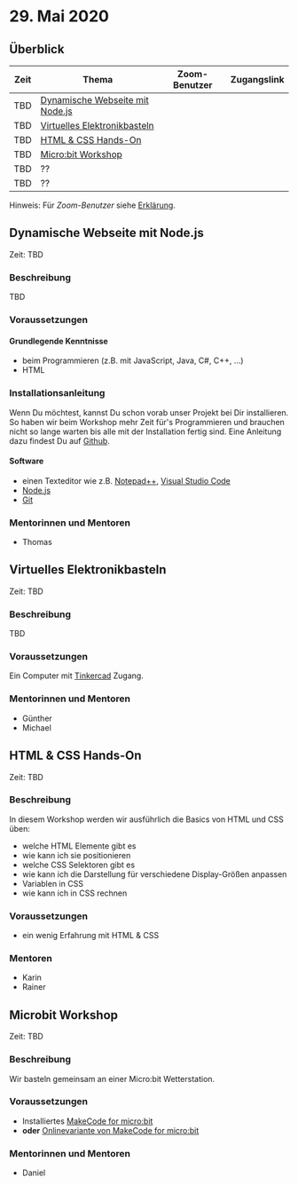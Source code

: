 # 29. Mai 2020


## Überblick

| Zeit        | Thema                                                                   | Zoom-Benutzer | Zugangslink                                       |
|-------------|-------------------------------------------------------------------------|---------------|---------------------------------------------------|
| TBD         | [Dynamische Webseite mit Node.js](#dynamische-webseite-mit-nodejs)      |               |   |
| TBD         | [Virtuelles Elektronikbasteln](#virtuelles-elektronikbasteln)           |               |   |
| TBD         | [HTML & CSS Hands-On](#html--css-hands-on)                              |               |   |
| TBD         | [Micro:bit Workshop](#microbit-workshop)                                |               |   |
| TBD         | ??                                                                      |               |   |
| TBD         | ??                                                                      |               |   |

Hinweis: Für *Zoom-Benutzer* siehe [Erklärung](https://github.com/coderdojo-linz/coderdojo-online/blob/master/Zoom.md).


## Dynamische Webseite mit Node.js

Zeit: TBD

### Beschreibung

TBD

### Voraussetzungen

#### Grundlegende Kenntnisse

* beim Programmieren (z.B. mit JavaScript, Java, C#, C++, ...)
* HTML

### Installationsanleitung

Wenn Du möchtest, kannst Du schon vorab unser Projekt bei Dir installieren. So haben wir beim Workshop mehr Zeit für's Programmieren und brauchen nicht so lange warten bis alle mit der Installation fertig sind. Eine Anleitung dazu findest Du auf [Github](https://github.com/coderdojo-neusiedl/dynamic-webpage/tree/workshop-20200522).

#### Software

* einen Texteditor wie z.B. [Notepad++](https://notepad-plus-plus.org), [Visual Studio Code](https://code.visualstudio.com)
* [Node.js](https://nodejs.org/en/download/)
* [Git](https://git-scm.com/download/win)

### Mentorinnen und Mentoren

* Thomas


## Virtuelles Elektronikbasteln

Zeit: TBD

### Beschreibung

TBD

### Voraussetzungen

Ein Computer mit [Tinkercad](https://www.tinkercad.com) Zugang. 

### Mentorinnen und Mentoren

* Günther
* Michael

## HTML & CSS Hands-On

Zeit: TBD

### Beschreibung

In diesem Workshop werden wir ausführlich die Basics von HTML und CSS üben:

* welche HTML Elemente gibt es
* wie kann ich sie positionieren
* welche CSS Selektoren gibt es
* wie kann ich die Darstellung für verschiedene Display-Größen anpassen
* Variablen in CSS
* wie kann ich in CSS rechnen

### Voraussetzungen

* ein wenig Erfahrung mit HTML & CSS

### Mentoren

* Karin
* Rainer


## Microbit Workshop

Zeit: TBD

### Beschreibung

Wir basteln gemeinsam an einer Micro:bit Wetterstation.

### Voraussetzungen

* Installiertes [MakeCode for micro:bit](https://www.microsoft.com/store/apps/9pjc7sv48lcx)
* **oder** [Onlinevariante von MakeCode for micro:bit](https://makecode.microbit.org/)

### Mentorinnen und Mentoren

* Daniel
